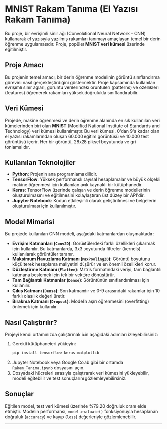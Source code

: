 # MNIST Rakam Tanıma (El Yazısı Rakam Tanıma)

Bu proje, bir evrişimli sinir ağı (Convolutional Neural Network - CNN) kullanarak el yazısıyla yazılmış rakamları tanımayı amaçlayan temel bir derin öğrenme uygulamasıdır. Proje, popüler **MNIST veri kümesi** üzerinde eğitilmiştir.

## Proje Amacı

Bu projenin temel amacı, bir derin öğrenme modelinin görüntü sınıflandırma görevini nasıl gerçekleştirdiğini göstermektir. Proje kapsamında kullanılan evrişimli sinir ağları, görüntü verilerindeki örüntüleri (patterns) ve özellikleri (features) öğrenerek rakamları yüksek doğrulukla sınıflandırabilir.

## Veri Kümesi

Projede, makine öğrenmesi ve derin öğrenme alanında en sık kullanılan veri kümelerinden biri olan **MNIST** (Modified National Institute of Standards and Technology) veri kümesi kullanılmıştır. Bu veri kümesi, 0'dan 9'a kadar olan el yazısı rakamlarından oluşan 60.000 eğitim görüntüsü ve 10.000 test görüntüsü içerir. Her bir görüntü, 28x28 piksel boyutunda ve gri tonlamalıdır.

## Kullanılan Teknolojiler

  * **Python**: Projenin ana programlama dilidir.
  * **TensorFlow**: Yüksek performanslı sayısal hesaplamalar ve büyük ölçekli makine öğrenmesi için kullanılan açık kaynaklı bir kütüphanedir.
  * **Keras**: TensorFlow üzerinde çalışan ve derin öğrenme modellerinin oluşturulmasını ve eğitilmesini kolaylaştıran üst düzey bir API'dir.
  * **Jupyter Notebook**: Kodun etkileşimli olarak geliştirilmesi ve belgelerin oluşturulması için kullanılmıştır.

## Model Mimarisi

Bu projede kullanılan CNN modeli, aşağıdaki katmanlardan oluşmaktadır:

  * **Evrişim Katmanları (`Conv2D`)**: Görüntülerdeki farklı özellikleri çıkarmak için kullanılır. Bu katmanlarda, 3x3 boyutunda filtreler (kernels) kullanılarak görüntüler taranır.
  * **Maksimum Havuzlama Katmanı (`MaxPooling2D`)**: Görüntü boyutunu küçülterek hesaplama maliyetini düşürür ve en önemli özellikleri korur.
  * **Düzleştirme Katmanı (`Flatten`)**: Matris formatındaki veriyi, tam bağlantılı katmana beslemek için tek bir vektöre dönüştürür.
  * **Tam Bağlantılı Katmanlar (`Dense`)**: Görüntünün sınıflandırılması için kullanılır.
  * **Çıkış Katmanı (`Dense`)**: Son katmandır ve 0-9 arasındaki rakamlar için 10 farklı olasılık değeri üretir.
  * **Bırakma Katmanı (`Dropout`)**: Modelin aşırı öğrenmesini (overfitting) önlemek için kullanılır.

## Nasıl Çalıştırılır?

Projeyi kendi ortamınızda çalıştırmak için aşağıdaki adımları izleyebilirsiniz:

1.  Gerekli kütüphaneleri yükleyin:
    ```bash
    pip install tensorflow keras matplotlib
    ```
2.  Jupyter Notebook veya Google Colab gibi bir ortamda `Rakam_Tanıma.ipynb` dosyasını açın.
3.  Dosyadaki hücreleri sırasıyla çalıştırarak veri kümesini yükleyebilir, modeli eğitebilir ve test sonuçlarını gözlemleyebilirsiniz.

## Sonuçlar

Eğitilen model, test veri kümesi üzerinde %79.20 doğruluk oranı elde etmiştir. Modelin performansı, `model.evaluate()` fonksiyonuyla hesaplanan doğruluk (`accuracy`) ve kayıp (`loss`) değerleriyle gözlemlenebilir.

-----